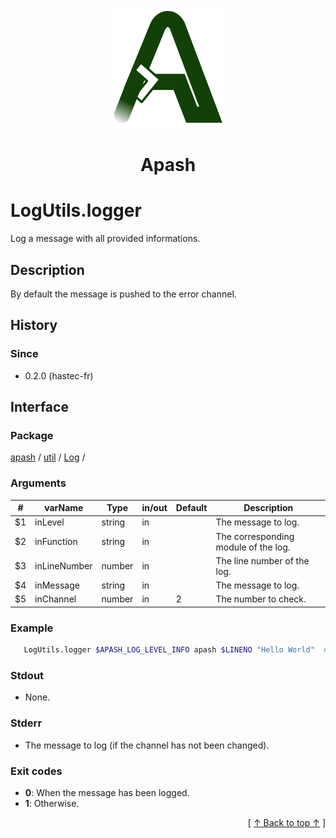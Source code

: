 
<div align='center' id='apash-top'>
  <a href='https://github.com/hastec-fr/apash'>
    <img alt='apash-logo' src='../../../../../../assets/apash-logo.svg'/>
  </a>

  # Apash
</div>


# LogUtils.logger
Log a message with all provided informations.
## Description
   By default the message is pushed to the error channel.
   
## History
### Since
  * 0.2.0 (hastec-fr)

## Interface
### Package
<!-- apash.packageBegin -->
[apash](../../../apash.md) / [util](../../util.md) / [Log](../Log.md) / 
<!-- apash.packageEnd -->

### Arguments
 | #      | varName        | Type          | in/out   | Default    | Description                           |
 |--------|----------------|---------------|----------|------------|---------------------------------------|
 | $1     | inLevel        | string        | in       |            | The message to log.                   |
 | $2     | inFunction       | string        | in       |            | The corresponding module of the log.  |
 | $3     | inLineNumber   | number        | in       |            | The line number of the log.           |
 | $4     | inMessage      | string        | in       |            | The message to log.                   |
 | $5     | inChannel      | number        | in       | 2          | The number to check.                  |

### Example
 ```bash
    LogUtils.logger $APASH_LOG_LEVEL_INFO apash $LINENO "Hello World"  # &2: 2024-11-06T08:27:11.213+0000 [INFO] apash (1): Hello World
 ```

### Stdout
  * None.
### Stderr
  * The message to log (if the channel has not been changed).

### Exit codes
  * **0**: When the message has been logged.
  * **1**: Otherwise.

  <div align='right'>[ <a href='#apash-top'>↑ Back to top ↑</a> ]</div>

